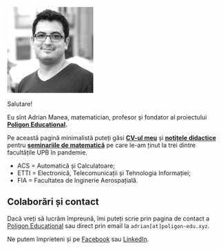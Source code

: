<img src="./img/profil_square.jpg" alt="Adrian Manea" width="200"/>

Salutare!

Eu sînt Adrian Manea, matematician, profesor și fondator al proiectului **[Poligon Educational](https://poligon-edu.xyz).**

Pe această pagină minimalistă puteți găsi **[CV-ul meu](./assets/cv-manea-ro.pdf)** și **[notițele didactice](https://drive.google.com/drive/folders/17tAYZr1smXJ6DIyqr9s7MqV-RcfvyheH?usp=drive_link)** pentru **[seminariile de matematică](https://www.youtube.com/@adrianmanea/playlists)** pe care le-am ținut la trei dintre facultățile UPB în pandemie. 
- ACS = Automatică și Calculatoare;
- ETTI = Electronică, Telecomunicații și Tehnologia Informației;
- FIA = Facultatea de Inginerie Aerospațială.

## Colaborări și contact
Dacă vreți să lucrăm împreună, îmi puteți scrie prin pagina de contact a [Poligon Educational](https://poligon-edu.xyz/contact) sau direct prin email la `adrian[at]poligon-edu.xyz`.

Ne putem împrieteni și pe [Facebook](https://facebook.com/adriancostinmanea) sau [LinkedIn](https://www.linkedin.com/in/adrian-manea-89434221b/).
